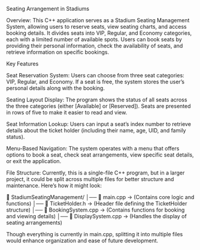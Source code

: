 Seating Arrangement in Stadiums

Overview: This C++ application serves as a Stadium Seating Management System, allowing users to reserve seats, view seating charts, and access booking details. It divides seats into VIP, Regular, and Economy categories, each with a limited number of available spots. Users can book seats by providing their personal information, check the availability of seats, and retrieve information on specific bookings.

Key Features

Seat Reservation System:
Users can choose from three seat categories: VIP, Regular, and Economy. If a seat is free, the system stores the user’s personal details along with the booking.

Seating Layout Display:
The program shows the status of all seats across the three categories (either [Available] or [Reserved]). Seats are presented in rows of five to make it easier to read and view.

Seat Information Lookup:
Users can input a seat’s index number to retrieve details about the ticket holder (including their name, age, UID, and family status).

Menu-Based Navigation:
The system operates with a menu that offers options to book a seat, check seat arrangements, view specific seat details, or exit the application.

File Structure:
Currently, this is a single-file C++ program, but in a larger project, it could be split across multiple files for better structure and maintenance. Here’s how it might look:

📂 StadiumSeatingManagement/
│── 📄 main.cpp → (Contains core logic and functions)
│── 📄 TicketHolder.h → (Header file defining the TicketHolder structure)
│── 📄 BookingSystem.cpp → (Contains functions for booking and viewing details)
│── 📄 DisplaySystem.cpp → (Handles the display of seating arrangements)

Though everything is currently in main.cpp, splitting it into multiple files would enhance organization and ease of future development.
